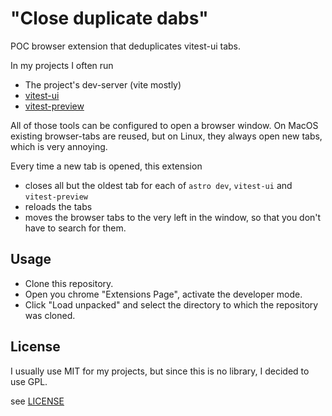 # "Close duplicate dabs"

POC browser extension that deduplicates vitest-ui tabs.

In my projects I often run

* The project's dev-server (vite mostly)
* [vitest-ui](https://vitest.dev/guide/ui)
* [vitest-preview](https://www.vitest-preview.com/)

All of those tools can be configured to open a browser window.
On MacOS existing browser-tabs are reused, but on Linux, they always open new tabs, which is very annoying.

Every time a new tab is opened, this extension
 
* closes all but the oldest tab for each of `astro dev`, `vitest-ui` and `vitest-preview`
* reloads the tabs
* moves the browser tabs to the very left in the window, so that you don't have to search for them.

## Usage

* Clone this repository.
* Open you chrome "Extensions Page", activate the developer mode.
* Click "Load unpacked" and select the directory to which the repository was cloned.

## License

I usually use MIT for my projects, but since this is no library, I decided to use GPL.

see [LICENSE](./LICENSE)

